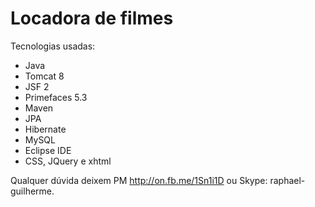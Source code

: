 # Locadora de filmes

Tecnologias usadas:

- Java 
- Tomcat 8
- JSF 2
- Primefaces 5.3
- Maven
- JPA
- Hibernate
- MySQL
- Eclipse IDE
- CSS, JQuery e xhtml

Qualquer dúvida deixem PM http://on.fb.me/1Sn1i1D ou Skype: raphael-guilherme.
